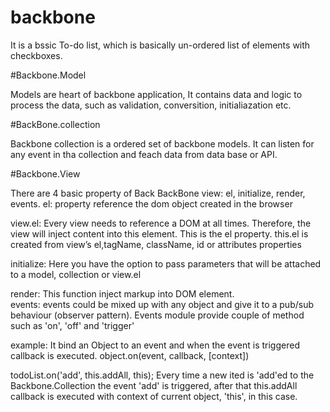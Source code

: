 # backbone
It is a bssic To-do list, which is basically un-ordered list of elements with checkboxes.


#Backbone.Model

Models are heart of backbone application, It contains data and logic to process the data, such as validation, conversition, initialiazation etc.

#BackBone.collection 

Backbone collection is a ordered set of backbone models. It can listen for any event in tha collection and feach data from data base or API.

#Backbone.View

There are 4 basic property of Back BackBone view:  el, initialize, render,	events.
el: property reference the dom object created in the browser 

view.el: Every view needs to reference a DOM at all times. Therefore, the view will inject content into this element. This is the el property. this.el is created from view’s el,tagName, className, id or attributes properties

initialize:
Here you have the option to pass parameters that will be attached to a model, collection or view.el

render:
This function inject markup into DOM element.  
events:
events could be mixed up with any object and give it to a pub/sub behaviour (observer pattern).
Events module provide couple of method such as 'on', 'off' and 'trigger'

example: 
It bind an Object to an event and when the event is triggered callback is executed.
object.on(event, callback, [context])

todoList.on('add', this.addAll, this);
Every time a new ited is 'add'ed to the Backbone.Collection the event 'add' is triggered, after that this.addAll callback is executed
with context of current object, 'this', in this case.
 



